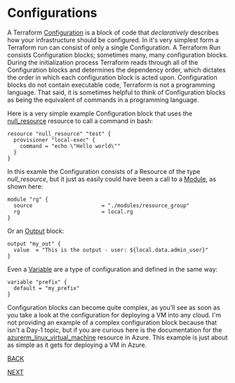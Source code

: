 # Configurations
A Terraform [Configuration](https://www.terraform.io/docs/glossary#terraform-configuration) is a block of code that *declaratively* describes how your infrastructure should be configured. In it's very simplest form a Terraform run can consist of only a single Configuration. A Terraform Run consists Configuration blocks; sometimes many, many configuration blocks. During the initialization process Terraform reads through all of the Configuration blocks and determines the dependency order, which dictates the order in which each configuration block is acted upon. Configuration blocks do not contain executable code, Terraform is not a programming language. That said, it is sometimes helpful to think of Configuration blocks as being the equivalent of commands in a programming language.

Here is a very simple example Configuration block that uses the [null_resource](https://registry.terraform.io/providers/hashicorp/null/latest/docs/resources/resource) resource to call a command in bash:

    resource "null_resource" "test" {
      provisioner "local-exec" {
        command = "echo \"Hello world\""
      }
    }

In this examle the Configuration consists of a Resource of the type *null_resource*, but it just as easily could have been a call to a [Module](https://www.terraform.io/language/modules/develop), as shown here:

    module "rg" {
      source                      = "./modules/resource_group"
      rg                          = local.rg
    }

Or an [Output](https://www.terraform.io/language/values/outputs) block:

    output "my_out" {
      value  = "This is the output - user: ${local.data.admin_user}"
    }

Even a [Variable](https://www.terraform.io/language/values/variables) are a type of configuration and defined in the same way:

    variable "prefix" {
      default = "my_prefix"
    }


Configuration blocks can become quite complex, as you'll see as soon as you take a look at the configuration for deploying a VM into any cloud. I'm not providing an example of a complex configuration block because that isn't a Day-1 topic, but if you are curious here is the documentation for the [azurerm_linux_virtual_machine](https://registry.terraform.io/providers/hashicorp/azurerm/latest/docs/resources/linux_virtual_machine) resource in Azure. This example is just about as simple as it gets for deploying a VM in Azure.

[BACK](https://github.com/jessed/guides/blob/main/Terraform/Registry.md)

[NEXT](https://github.com/jessed/guides/blob/main/Terraform/Resources.md)